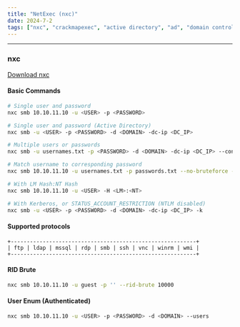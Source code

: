 ```yaml
---
title: "NetExec (nxc)"
date: 2024-7-2
tags: ["nxc", "crackmapexec", "active directory", "ad", "domain controller", "Windows", "smb", "ldap", "winrm", "rid"]
---
```


---
### nxc

[Download nxc](https://github.com/Pennyw0rth/NetExec)

#### Basic Commands

```bash
# Single user and password
nxc smb 10.10.11.10 -u <USER> -p <PASSWORD>
```

```bash
# Single user and password (Active Directory)
nxc smb -u <USER> -p <PASSWORD> -d <DOMAIN> -dc-ip <DC_IP>
```

```bash
# Multiple users or passwords
nxc smb -u usernames.txt -p <PASSWORD> -d <DOMAIN> -dc-ip <DC_IP> --continue-on-success
```

```bash
# Match username to corresponding password
nxc smb 10.10.11.10 -u usernames.txt -p passwords.txt --no-bruteforce --continue-on-success
```

```bash
# With LM Hash:NT Hash
nxc smb 10.10.11.10 -u <USER> -H <LM>:<NT>
```

```bash
# With Kerberos, or STATUS_ACCOUNT_RESTRICTION (NTLM disabled)
nxc smb -u <USER> -p <PASSWORD> -d <DOMAIN> -dc-ip <DC_IP> -k
```

#### Supported protocols

```
+----------------------------------------------------------+
| ftp | ldap | mssql | rdp | smb | ssh | vnc | winrm | wmi |
+----------------------------------------------------------+
```

#### RID Brute

```bash
nxc smb 10.10.11.10 -u guest -p '' --rid-brute 10000
```

#### User Enum (Authenticated)

```bash
nxc smb 10.10.11.10 -u <USER> -p <PASSWORD> -d <DOMAIN> --users
```

<br>